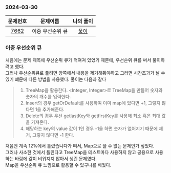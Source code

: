 ### 2024-03-30
|                     문제번호                     |   문제이름    | 나의 풀이  |
|:--------------------------------------------:|:---------:|:------:|
| [7662](https://www.acmicpc.net/problem/7662) | 이중 우선순위 큐 | [풀이](https://github.com/Kminwo-o/BaekJoon-Algorithm/blob/main/%EB%B0%B1%EC%A4%80/Gold/7662.%E2%80%85%EC%9D%B4%EC%A4%91%E2%80%85%EC%9A%B0%EC%84%A0%EC%88%9C%EC%9C%84%E2%80%85%ED%81%90/%EC%9D%B4%EC%A4%91%E2%80%85%EC%9A%B0%EC%84%A0%EC%88%9C%EC%9C%84%E2%80%85%ED%81%90.java) |

### 이중 우선순위 큐

처음에는 문제 제목에 우선순위 큐가 적혀져 있었기 때문에, 우선순위 큐를 써서 풀이하려고 했다. <br>
그러나 우선순위큐로 풀려면 양쪽에서 내용을 제거해줘야하고 그러면 시간초과가 날 수 있기 떄문에 다른 방법을 사용했다. 풀이는 다음과 같다 <br>
> 1. TreeMap을 활용한다. <Integer, Integer>로 TreeMap을 만들어 숫자와 숫자의 개수를 입력한다.
> 2. Insert의 경우 getOrDefault를 사용하여 이미 map에 있다면 +1, 그렇지 않다면 1을 추가해준다.
> 3. Delete의 경우 우선 getlastKey와 getfirstKey를 사용해 최소 혹은 최대 값을 가져온다.
> 4. 해당하는 key의 value 값이 1인 경우 -1을 하면 숫자가 없어지기 때문에 제거, 그렇지 않다면 -1 한다.

처음엔 계속 12%에서 틀렸습니다가 떠서, Map으로 풀 수 없는 문제인가 싶었다. <br>
그러나 사소한 것에서 틀린다고 TreeMap을 테스트마다 사용하지 않고 공용으로 사용하는 바람에 값이 비워지지 않아서 생긴 문제였다. <br>
Map을 우선순위 큐 느낌으로 활용할 수 있구나를 배웠다.